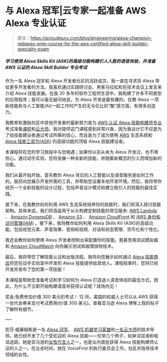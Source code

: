 # 与 Alexa 冠军|云专家一起准备 AWS Alexa 专业认证

> 原文：<https://acloudguru.com/blog/engineering/alexa-champion-releases-prep-course-for-the-aws-certified-alexa-skill-builder-specialty-exam>

##### 学习使用 Alexa Skills Kit (ASK)的高级功能构建引人入胜的语音体验，并准备 AWS 认证的 Alexa Skill Builder 专业考试

作为一名 Alexa 冠军和 Alexa 开发者社区的活跃成员，我一直在寻求将 Alexa 带给更多开发者的方法。我喜欢通过实践研讨会、黑客马拉松和在技术会议上发言来介绍 Alexa 技能发展。在我 20 多年的软件工程师生涯中，我构建了许多不同类型的应用程序；我可以毫无疑问地说，为 Alexa 开发是最有趣的。在教 Alexa 一项新技能和与人工智能(AI)一起工作时产生的无与伦比的“酷”感方面，有很多创造力。

我教育和激励社区中其他开发者的最新努力是为 [AWS 认证 Alexa 技能构建师专业](https://aws.amazon.com/certification/certified-alexa-skill-builder-specialty/)考试准备[课程](https://acloud.guru/learn/aws-certified-alexa-skill-builder-specialty)和[云大师](https://acloud.guru/)。我对提供这门课程感到非常兴奋，因为我设计它不仅是为了给技能建设者通过考试所需的信心，而且是为了成为使用 [AWS](https://aws.amazon.com/) 生态系统和 [Alexa 技能工具包(ASK)](https://developer.amazon.com/docs/ask-overviews/build-skills-with-the-alexa-skills-kit.html) 的高级功能的顶级 Alexa 技能建设者。

本课程将在您的学习旅程中与您相遇；如果你以前从未为 Alexa 开发过，也不用担心。通过动手实验，您将发展一种全新的技能，并随着新概念的引入而增加新的功能。

我们从最开始开始，首先教你 Alexa 背后的人工智能以及语音服务是如何工作的。我将向您展示开发所需的工具，并帮助您设置本地开发环境。然后，我将带你经历一个全新技能的设计过程，包括声音设计模式和建立吸引人的技能的最佳实践。

接下来，在我教你如何利用 AWS 生态系统培养你的技能时，我们将深入探讨技能架构。具体来说，我们将涵盖用于从头构建定制技能的常见服务: [AWS Lambda](https://aws.amazon.com/lambda/) 、 [Amazon DynamoDB](https://aws.amazon.com/dynamodb/) 、 [Amazon S3](https://aws.amazon.com/s3/) 、 [Amazon CloudFront](https://aws.amazon.com/cloudfront/) 和 [AWS 身份和访问管理(IAM)](https://aws.amazon.com/iam/) 。接下来，我将教你如何利用 Alexa Skills Kit (ASK)的高级功能，包括视觉元素、声音效果、音频和视频、对话和状态管理、货币化和个性化。

我还会教你如何使用 Alexa 开发者控制台来配置你的技能。我甚至用测试模拟器和 [Amazon CloudWatch](https://aws.amazon.com/cloudwatch/) 向你展示测试和故障排除技术。

最后，我将带您了解技能认证和出版流程。我将向您展示如何通过 [Alexa 技能商店](https://www.amazon.com/alexa-skills/b?ie)将您在动手实验室中开发的 Alexa 技能提供给其他人。课程结束时，您将已经开发并发布了您的第一项技能！

本课程是帮助您准备考试和学习如何为 Alexa 打造迷人语音体验的最佳方式。因此，为什么不立即开始构建语音并获得认证呢？球场内见！

奖金:免费参加价值 300 美元的考试！
12 月，美国的权威人士可以从 AWS 获得一张代金券来支付考试费用(价值 300 美元)。查看亚马逊 Alexa 博客上我的帖子了解所有细节。

—–

凯莎·威廉姆斯是一名 [Alexa 冠军](https://developer.amazon.com/en-US/alexa/champions/kesha-williams)、 [AWS 机器学习英雄](https://aws.amazon.com/developer/community/heroes/kesha-williams/)和[一名云大师](https://acloud.guru/)的技术导师。她已经开发了几个受欢迎的 Alexa 技能——仅举几个例子，如单词混淆和电话追踪。她是亚马逊的[女性代言人](https://developer.amazon.com/blogs/alexa/post/903bd0a9-7a56-410b-a0c7-927ab6168109/women-of-voice-meet-9-women-shaping-the-future-with-voice-with-alexa)之一，也是业内首批获得 Alexa 技能构建师认证的人之一。在业余时间，她在 VoiceFirst 的执行委员会工作。社区并指导技术领域的女性。